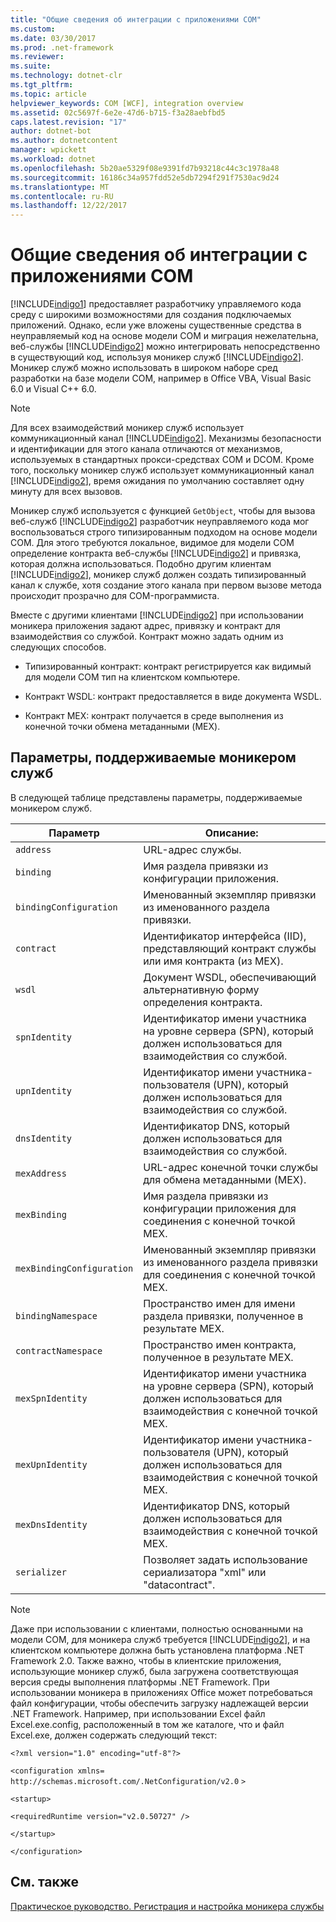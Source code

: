 ```yaml
---
title: "Общие сведения об интеграции с приложениями COM"
ms.custom: 
ms.date: 03/30/2017
ms.prod: .net-framework
ms.reviewer: 
ms.suite: 
ms.technology: dotnet-clr
ms.tgt_pltfrm: 
ms.topic: article
helpviewer_keywords: COM [WCF], integration overview
ms.assetid: 02c5697f-6e2e-47d6-b715-f3a28aebfbd5
caps.latest.revision: "17"
author: dotnet-bot
ms.author: dotnetcontent
manager: wpickett
ms.workload: dotnet
ms.openlocfilehash: 5b20ae5329f08e9391fd7b93218c44c3c1978a48
ms.sourcegitcommit: 16186c34a957fdd52e5db7294f291f7530ac9d24
ms.translationtype: MT
ms.contentlocale: ru-RU
ms.lasthandoff: 12/22/2017
---
```

# <a name="integrating-with-com-applications-overview"></a>Общие сведения об интеграции с приложениями COM
[!INCLUDE[indigo1](../../../../includes/indigo1-md.md)] предоставляет разработчику управляемого кода среду с широкими возможностями для создания подключаемых приложений. Однако, если уже вложены существенные средства в неуправляемый код на основе модели COM и миграция нежелательна, веб-службы [!INCLUDE[indigo2](../../../../includes/indigo2-md.md)] можно интегрировать непосредственно в существующий код, используя моникер служб [!INCLUDE[indigo2](../../../../includes/indigo2-md.md)]. Моникер служб можно использовать в широком наборе сред разработки на базе модели COM, например в Office VBA, Visual Basic 6.0 и Visual C++ 6.0.  
  
> [!NOTE]
>  Для всех взаимодействий моникер служб использует коммуникационный канал [!INCLUDE[indigo2](../../../../includes/indigo2-md.md)]. Механизмы безопасности и идентификации для этого канала отличаются от механизмов, используемых в стандартных прокси-средствах COM и DCOM. Кроме того, поскольку моникер служб использует коммуникационный канал [!INCLUDE[indigo2](../../../../includes/indigo2-md.md)], время ожидания по умолчанию составляет одну минуту для всех вызовов.  
  
 Моникер служб используется с функцией `GetObject`, чтобы для вызова веб-служб [!INCLUDE[indigo2](../../../../includes/indigo2-md.md)] разработчик неуправляемого кода мог воспользоваться строго типизированным подходом на основе модели COM. Для этого требуются локальное, видимое для модели COM определение контракта веб-службы [!INCLUDE[indigo2](../../../../includes/indigo2-md.md)] и привязка, которая должна использоваться. Подобно другим клиентам [!INCLUDE[indigo2](../../../../includes/indigo2-md.md)], моникер служб должен создать типизированный канал к службе, хотя создание этого канала при первом вызове метода происходит прозрачно для COM-программиста.  
  
 Вместе с другими клиентами [!INCLUDE[indigo2](../../../../includes/indigo2-md.md)] при использовании моникера приложения задают адрес, привязку и контракт для взаимодействия со службой. Контракт можно задать одним из следующих способов.  
  
-   Типизированный контракт: контракт регистрируется как видимый для модели COM тип на клиентском компьютере.  
  
-   Контракт WSDL: контракт предоставляется в виде документа WSDL.  
  
-   Контракт MEX: контракт получается в среде выполнения из конечной точки обмена метаданными (MEX).  
  
## <a name="parameters-supported-by-the-service-moniker"></a>Параметры, поддерживаемые моникером служб  
 В следующей таблице представлены параметры, поддерживаемые моникером служб.  
  
|Параметр|Описание:|  
|---------------|-----------------|  
|`address`|URL-адрес службы.|  
|`binding`|Имя раздела привязки из конфигурации приложения.|  
|`bindingConfiguration`|Именованный экземпляр привязки из именованного раздела привязки.|  
|`contract`|Идентификатор интерфейса (IID), представляющий контракт службы или имя контракта (из MEX).|  
|`wsdl`|Документ WSDL, обеспечивающий альтернативную форму определения контракта.|  
|`spnIdentity`|Идентификатор имени участника на уровне сервера (SPN), который должен использоваться для взаимодействия со службой.|  
|`upnIdentity`|Идентификатор имени участника-пользователя (UPN), который должен использоваться для взаимодействия со службой.|  
|`dnsIdentity`|Идентификатор DNS, который должен использоваться для взаимодействия со службой.|  
|`mexAddress`|URL-адрес конечной точки службы для обмена метаданными (MEX).|  
|`mexBinding`|Имя раздела привязки из конфигурации приложения для соединения с конечной точкой MEX.|  
|`mexBindingConfiguration`|Именованный экземпляр привязки из именованного раздела привязки для соединения с конечной точкой MEX.|  
|`bindingNamespace`|Пространство имен для имени раздела привязки, полученное в результате MEX.|  
|`contractNamespace`|Пространство имен контракта, полученное в результате MEX.|  
|`mexSpnIdentity`|Идентификатор имени участника на уровне сервера (SPN), который должен использоваться для взаимодействия с конечной точкой MEX.|  
|`mexUpnIdentity`|Идентификатор имени участника-пользователя (UPN), который должен использоваться для взаимодействия с конечной точкой MEX.|  
|`mexDnsIdentity`|Идентификатор DNS, который должен использоваться для взаимодействия с конечной точкой MEX.|  
|`serializer`|Позволяет задать использование сериализатора "xml" или "datacontract".|  
  
> [!NOTE]
>  Даже при использовании с клиентами, полностью основанными на модели COM, для моникера служб требуется [!INCLUDE[indigo2](../../../../includes/indigo2-md.md)], и на клиентском компьютере должна быть установлена платформа .NET Framework 2.0. Также важно, чтобы в клиентские приложения, использующие моникер служб, была загружена соответствующая версия среды выполнения платформы .NET Framework. При использовании моникера в приложениях Office может потребоваться файл конфигурации, чтобы обеспечить загрузку надлежащей версии .NET Framework. Например, при использовании Excel файл Excel.exe.config, расположенный в том же каталоге, что и файл Excel.exe, должен содержать следующий текст:  
>   
>  `<?xml version="1.0" encoding="utf-8"?>`  
>   
>  `<configuration xmlns=` `http://schemas.microsoft.com/.NetConfiguration/v2.0` `>`  
>   
>  `<startup>`  
>   
>  `<requiredRuntime version="v2.0.50727" />`  
>   
>  `</startup>`  
>   
>  `</configuration>`  
  
## <a name="see-also"></a>См. также  
 [Практическое руководство. Регистрация и настройка моникера службы](../../../../docs/framework/wcf/feature-details/how-to-register-and-configure-a-service-moniker.md)
